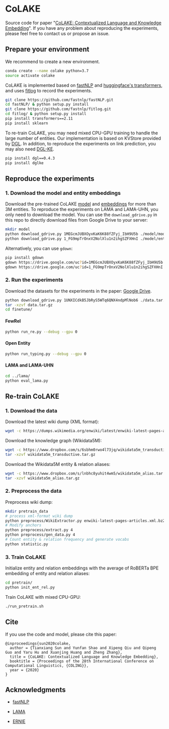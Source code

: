 # CoLAKE

Source code for paper "[CoLAKE: Contextualized Language and Knowledge Embedding](https://arxiv.org/abs/2010.00309)". If you have any problem about reproducing the experiments, please feel free to contact us or propose an issue.

## Prepare your environment

We recommend to create a new environment.

```bash
conda create --name colake python=3.7
source activate colake
```

CoLAKE is implemented based on [fastNLP](https://github.com/fastnlp/fastNLP) and [huggingface's transformers](https://github.com/huggingface/transformers), and uses [fitlog](https://github.com/fastnlp/fitlog) to record the experiments.

```bash
git clone https://github.com/fastnlp/fastNLP.git
cd fastNLP/ & python setup.py install
git clone https://github.com/fastnlp/fitlog.git
cd fitlog/ & python setup.py install
pip install transformers==2.11
pip install sklearn
```

To re-train CoLAKE, you may need mixed CPU-GPU training to handle the large number of entities. Our implementation is based on KVStore provided by [DGL](https://github.com/dmlc/dgl). In addition, to reproduce the experiments on link prediction, you may also need [DGL-KE](https://github.com/awslabs/dgl-ke).

```bash
pip install dgl==0.4.3
pip install dglke
```

## Reproduce the experiments

### 1. Download the model and entity embeddings

Download the pre-trained CoLAKE [model](https://drive.google.com/file/d/1MEGcmJUBXOyxKaK6K88fZFyj_IbH9U5b) and [embeddings](https://drive.google.com/file/d/1_FG9mpTrOnxV2NolXlu1n2ihgSZFXHnI) for more than 3M entities. To reproduce the experiments on LAMA and LAMA-UHN, you only need to download the model. You can use the `download_gdrive.py` in this repo to directly download files from Google Drive to your server:

```bash
mkdir model
python download_gdrive.py 1MEGcmJUBXOyxKaK6K88fZFyj_IbH9U5b ./model/model.bin
python download_gdrive.py 1_FG9mpTrOnxV2NolXlu1n2ihgSZFXHnI ./model/entities.npy
```

Alternatively, you can use `gdown`:

```bash
pip install gdown
gdown https://drive.google.com/uc?id=1MEGcmJUBXOyxKaK6K88fZFyj_IbH9U5b
gdown https://drive.google.com/uc?id=1_FG9mpTrOnxV2NolXlu1n2ihgSZFXHnI
```

### 2. Run the experiments

Download the datasets for the experiments in the paper: [Google Drive](https://drive.google.com/file/d/1UNXICdkB5JbRyS5WTq6QNX4ndpMlNob6/view?usp=sharing).

```bash
python download_gdrive.py 1UNXICdkB5JbRyS5WTq6QNX4ndpMlNob6 ./data.tar.gz
tar -xzvf data.tar.gz
cd finetune/
```

#### FewRel

```bash
python run_re.py --debug --gpu 0
```

#### Open Entity

```bash
python run_typing.py --debug --gpu 0
```

#### LAMA and LAMA-UHN

```bash
cd ../lama/
python eval_lama.py
```

## Re-train CoLAKE

### 1. Download the data

Download the latest wiki dump (XML format):

```bash
wget -c https://dumps.wikimedia.org/enwiki/latest/enwiki-latest-pages-articles.xml.bz2
```

Download the knowledge graph (Wikidata5M):

```bash
wget -c https://www.dropbox.com/s/6sbhm0rwo4l73jq/wikidata5m_transductive.tar.gz?dl=1
tar -xzvf wikidata5m_transductive.tar.gz
```

Download the Wikidata5M entity & relation aliases:

```bash
wget -c https://www.dropbox.com/s/lnbhc8yuhit4wm5/wikidata5m_alias.tar.gz?dl=1
tar -xzvf wikidata5m_alias.tar.gz
```

### 2. Preprocess the data

Preprocess wiki dump:

```bash
mkdir pretrain_data
# process xml-format wiki dump
python preprocess/WikiExtractor.py enwiki-latest-pages-articles.xml.bz2 -o pretrain_data/output -l --min_text_length 100 --filter_disambig_pages -it abbr,b,big --processes 4
# Modify anchors
python preprocess/extract.py 4
python preprocess/gen_data.py 4
# Count entity & relation frequency and generate vocabs
python statistic.py
```

### 3. Train CoLAKE

Initialize entity and relation embeddings with the average of RoBERTa BPE embedding of entity and relation aliases:

```bash
cd pretrain/
python init_ent_rel.py
```

Train CoLAKE with mixed CPU-GPU:

```bash
./run_pretrain.sh
```

## Cite

If you use the code and model, please cite this paper:

```
@inproceedings{sun2020colake,
  author = {Tianxiang Sun and Yunfan Shao and Xipeng Qiu and Qipeng Guo and Yaru Hu and Xuanjing Huang and Zheng Zhang},
  title = {CoLAKE: Contextualized Language and Knowledge Embedding},
  booktitle = {Proceedings of the 28th International Conference on Computational Linguistics, {COLING}},
  year = {2020}
}
```

## Acknowledgments

- [fastNLP](https://github.com/fastnlp/fastNLP)

- [LAMA](https://github.com/facebookresearch/LAMA)

- [ERNIE](https://github.com/thunlp/ERNIE)

